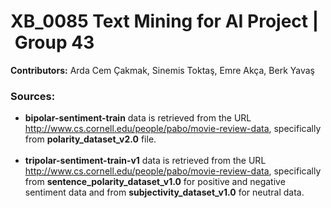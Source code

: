 # XB_0085 Text Mining for AI Project | Group 43

**Contributors:** Arda Cem Çakmak, Sinemis Toktaş, Emre Akça, Berk Yavaş <br/>
### Sources:<br/>
- **bipolar-sentiment-train** data is retrieved from the URL http://www.cs.cornell.edu/people/pabo/movie-review-data, specifically from **polarity_dataset_v2.0** file.<br/><br/>
- **tripolar-sentiment-train-v1** data is retrieved from the URL http://www.cs.cornell.edu/people/pabo/movie-review-data, specifically from **sentence_polarity_dataset_v1.0** for positive and negative sentiment data and from **subjectivity_dataset_v1.0** for neutral data.<br/><br/>